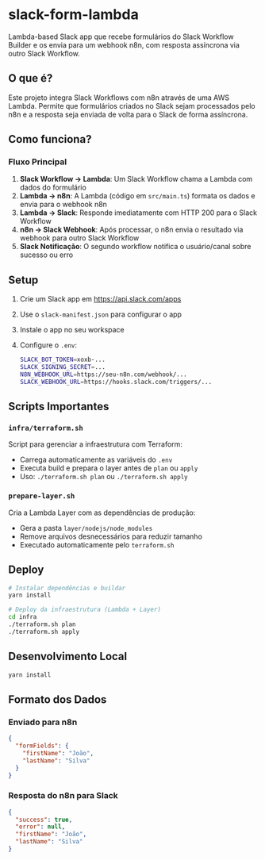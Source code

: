 # slack-form-lambda

Lambda-based Slack app que recebe formulários do Slack Workflow Builder e os envia para um webhook n8n, com resposta assíncrona via outro Slack Workflow.

## O que é?

Este projeto integra Slack Workflows com n8n através de uma AWS Lambda. Permite que formulários criados no Slack sejam processados pelo n8n e a resposta seja enviada de volta para o Slack de forma assíncrona.

## Como funciona?

### Fluxo Principal

1. **Slack Workflow → Lambda**: Um Slack Workflow chama a Lambda com dados do formulário
2. **Lambda → n8n**: A Lambda (código em `src/main.ts`) formata os dados e envia para o webhook n8n
3. **Lambda → Slack**: Responde imediatamente com HTTP 200 para o Slack Workflow
4. **n8n → Slack Webhook**: Após processar, o n8n envia o resultado via webhook para outro Slack Workflow
5. **Slack Notificação**: O segundo workflow notifica o usuário/canal sobre sucesso ou erro

## Setup

1. Crie um Slack app em <https://api.slack.com/apps>
2. Use o `slack-manifest.json` para configurar o app
3. Instale o app no seu workspace
4. Configure o `.env`:

   ```bash
   SLACK_BOT_TOKEN=xoxb-...
   SLACK_SIGNING_SECRET=...
   N8N_WEBHOOK_URL=https://seu-n8n.com/webhook/...
   SLACK_WEBHOOK_URL=https://hooks.slack.com/triggers/...
   ```

## Scripts Importantes

### `infra/terraform.sh`

Script para gerenciar a infraestrutura com Terraform:

- Carrega automaticamente as variáveis do `.env`
- Executa build e prepara o layer antes de `plan` ou `apply`
- Uso: `./terraform.sh plan` ou `./terraform.sh apply`

### `prepare-layer.sh`

Cria a Lambda Layer com as dependências de produção:

- Gera a pasta `layer/nodejs/node_modules`
- Remove arquivos desnecessários para reduzir tamanho
- Executado automaticamente pelo `terraform.sh`

## Deploy

```bash
# Instalar dependências e buildar
yarn install

# Deploy da infraestrutura (Lambda + Layer)
cd infra
./terraform.sh plan
./terraform.sh apply
```

## Desenvolvimento Local

```bash
yarn install
```

## Formato dos Dados

### Enviado para n8n

```json
{
  "formFields": {
    "firstName": "João",
    "lastName": "Silva"
  }
}
```

### Resposta do n8n para Slack

```json
{
  "success": true,
  "error": null,
  "firstName": "João",
  "lastName": "Silva"
}
```
